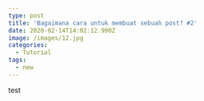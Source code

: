 ```yaml
---
type: post
title: 'Bagaimana cara untuk membuat sebuah post? #2'
date: 2020-02-14T14:02:12.990Z
image: /images/12.jpg
categories:
  - Tutorial
tags:
  - new
---
```

test
